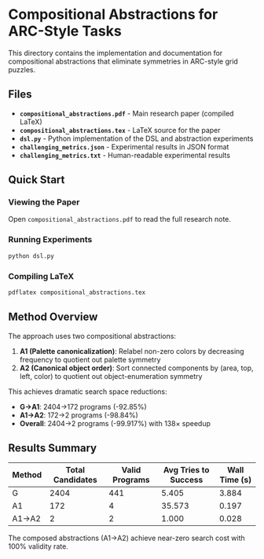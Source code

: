 # Compositional Abstractions for ARC-Style Tasks

This directory contains the implementation and documentation for compositional abstractions that eliminate symmetries in ARC-style grid puzzles.

## Files

- **`compositional_abstractions.pdf`** - Main research paper (compiled LaTeX)
- **`compositional_abstractions.tex`** - LaTeX source for the paper
- **`dsl.py`** - Python implementation of the DSL and abstraction experiments
- **`challenging_metrics.json`** - Experimental results in JSON format
- **`challenging_metrics.txt`** - Human-readable experimental results

## Quick Start

### Viewing the Paper
Open `compositional_abstractions.pdf` to read the full research note.

### Running Experiments
```bash
python dsl.py
```

### Compiling LaTeX
```bash
pdflatex compositional_abstractions.tex
```

## Method Overview

The approach uses two compositional abstractions:
1. **A1 (Palette canonicalization)**: Relabel non-zero colors by decreasing frequency to quotient out palette symmetry
2. **A2 (Canonical object order)**: Sort connected components by (area, top, left, color) to quotient out object-enumeration symmetry

This achieves dramatic search space reductions:
- **G→A1**: 2404→172 programs (-92.85%)
- **A1→A2**: 172→2 programs (-98.84%)
- **Overall**: 2404→2 programs (-99.917%) with 138× speedup

## Results Summary

| Method | Total Candidates | Valid Programs | Avg Tries to Success | Wall Time (s) |
|--------|------------------|----------------|---------------------|---------------|
| G      | 2404            | 441            | 5.405               | 3.884         |
| A1     | 172             | 4              | 35.573              | 0.197         |
| A1→A2  | 2               | 2              | 1.000               | 0.028         |

The composed abstractions (A1→A2) achieve near-zero search cost with 100% validity rate.
